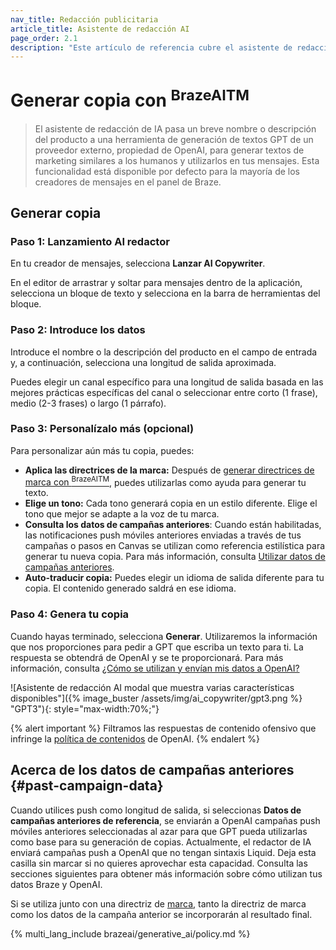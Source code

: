 ```yaml
---
nav_title: Redacción publicitaria
article_title: Asistente de redacción AI
page_order: 2.1
description: "Este artículo de referencia cubre el asistente de redacción de IA, característica que pasa un breve nombre o descripción del producto a la herramienta de generación de textos GPT de OpenAI para generar textos de marketing similares a los humanos para utilizarlos en tus mensajes."
---
```


# Generar copia con <sup>BrazeAITM</sup>

> El asistente de redacción de IA pasa un breve nombre o descripción del producto a una herramienta de generación de textos GPT de un proveedor externo, propiedad de OpenAI, para generar textos de marketing similares a los humanos y utilizarlos en tus mensajes. Esta funcionalidad está disponible por defecto para la mayoría de los creadores de mensajes en el panel de Braze.

## Generar copia

### Paso 1: Lanzamiento AI redactor

En tu creador de mensajes, selecciona <i class="fa-solid fa-wand-magic-sparkles"></i> **Lanzar AI Copywriter**.

En el editor de arrastrar y soltar para mensajes dentro de la aplicación, selecciona un bloque de texto y selecciona <i class="fa-solid fa-wand-magic-sparkles" title="Redactor AI"></i> en la barra de herramientas del bloque.

### Paso 2: Introduce los datos

Introduce el nombre o la descripción del producto en el campo de entrada y, a continuación, selecciona una longitud de salida aproximada.

Puedes elegir un canal específico para una longitud de salida basada en las mejores prácticas específicas del canal o seleccionar entre corto (1 frase), medio (2-3 frases) o largo (1 párrafo).

### Paso 3: Personalízalo más (opcional)

Para personalizar aún más tu copia, puedes:

- **Aplica las directrices de la marca:** Después de [generar directrices de marca con <sup>BrazeAITM</sup>]({{site.baseurl}}/user_guide/brazeai/generative_ai/brand_guidelines), puedes utilizarlas como ayuda para generar tu texto.
- **Elige un tono:** Cada tono generará copia en un estilo diferente. Elige el tono que mejor se adapte a la voz de tu marca.
- **Consulta los datos de campañas anteriores**: Cuando están habilitadas, las notificaciones push móviles anteriores enviadas a través de tus campañas o pasos en Canvas se utilizan como referencia estilística para generar tu nueva copia. Para más información, consulta [Utilizar datos de campañas anteriores](#past-campaign-data).
- **Auto-traducir copia:** Puedes elegir un idioma de salida diferente para tu copia. El contenido generado saldrá en ese idioma.

### Paso 4: Genera tu copia

Cuando hayas terminado, selecciona **Generar**. Utilizaremos la información que nos proporciones para pedir a GPT que escriba un texto para ti. La respuesta se obtendrá de OpenAI y se te proporcionará. Para más información, consulta [¿Cómo se utilizan y envían mis datos a OpenAI?](#ai-policy)

\![Asistente de redacción AI modal que muestra varias características disponibles"]({% image_buster /assets/img/ai_copywriter/gpt3.png %} "GPT3"){: style="max-width:70%;"}

{% alert important %}
Filtramos las respuestas de contenido ofensivo que infringe la [política de contenidos](https://beta.openai.com/docs/usage-guidelines/content-policy) de OpenAI.
{% endalert %}

## Acerca de los datos de campañas anteriores {#past-campaign-data}

Cuando utilices push como longitud de salida, si seleccionas **Datos de campañas anteriores de referencia**, se enviarán a OpenAI campañas push móviles anteriores seleccionadas al azar para que GPT pueda utilizarlas como base para su generación de copias. Actualmente, el redactor de IA enviará campañas push a OpenAI que no tengan sintaxis Liquid. Deja esta casilla sin marcar si no quieres aprovechar esta capacidad. Consulta las secciones siguientes para obtener más información sobre cómo utilizan tus datos Braze y OpenAI. 

Si se utiliza junto con una directriz de [marca]({{site.baseurl}}/user_guide/brazeai/generative_ai//brand_guidelines/), tanto la directriz de marca como los datos de la campaña anterior se incorporarán al resultado final.

{% multi_lang_include brazeai/generative_ai/policy.md %}
